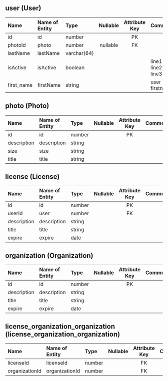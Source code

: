 ## user (User)

| Name       | Name of Entity | Type        | Nullable | Attribute Key | Comment                     |
| :--------- | :------------- | :---------- | :------: | :-----------: | :-------------------------- |
| id         | id             | number      |          |      PK       |                             |
| photoId    | photo          | number      | nullable |      FK       |                             |
| lastName   | lastName       | varchar(64) |          |               |                             |
| isActive   | isActive       | boolean     |          |               | line1<br />line2<br />line3 |
| first_name | firstName      | string      |          |               | user firstname              |

## photo (Photo)

| Name        | Name of Entity | Type   | Nullable | Attribute Key | Comment |
| :---------- | :------------- | :----- | :------: | :-----------: | :------ |
| id          | id             | number |          |      PK       |         |
| description | description    | string |          |               |         |
| size        | size           | string |          |               |         |
| title       | title          | string |          |               |         |

## license (License)

| Name        | Name of Entity | Type   | Nullable | Attribute Key | Comment |
| :---------- | :------------- | :----- | :------: | :-----------: | :------ |
| id          | id             | number |          |      PK       |         |
| userId      | user           | number |          |      FK       |         |
| description | description    | string |          |               |         |
| title       | title          | string |          |               |         |
| expire      | expire         | date   |          |               |         |

## organization (Organization)

| Name        | Name of Entity | Type   | Nullable | Attribute Key | Comment |
| :---------- | :------------- | :----- | :------: | :-----------: | :------ |
| id          | id             | number |          |      PK       |         |
| description | description    | string |          |               |         |
| title       | title          | string |          |               |         |
| expire      | expire         | date   |          |               |         |

## license_organization_organization (license_organization_organization)

| Name           | Name of Entity | Type   | Nullable | Attribute Key | Comment |
| :------------- | :------------- | :----- | :------: | :-----------: | :------ |
| licenseId      | licenseId      | number |          |      FK       |         |
| organizationId | organizationId | number |          |      FK       |         |
